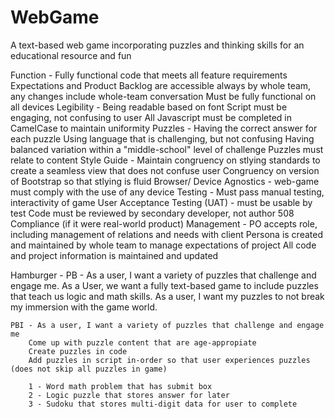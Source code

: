 # WebGame
A text-based web game incorporating puzzles and thinking skills for an educational resource and fun

Function - 
    Fully functional code that meets all feature requirements
    Expectations and Product Backlog are accessible always by whole team, any changes include whole-team conversation
    Must be fully functional on all devices
Legibility - 
    Being readable based on font
    Script must be engaging, not confusing to user
    All Javascript must be completed in CamelCase to maintain uniformity
Puzzles - 
    Having the correct answer for each puzzle
    Using language that is challenging, but not confusing
    Having balanced variation within a "middle-school" level of challenge
    Puzzles must relate to content
Style Guide - 
    Maintain congruency on stlying standards to create a seamless view that does not confuse user
    Congruency on version of Bootstrap so that stlying is fluid
    Browser/ Device Agnostics - web-game must comply with the use of any device
Testing - 
    Must pass manual testing, interactivity of game 
    User Acceptance Testing (UAT) - must be usable by test
    Code must be reviewed by secondary developer, not author
508 Compliance (if it were real-world product)
Management - 
    PO accepts role, including management of relations and needs with client
    Persona is created and maintained by whole team to manage expectations of project
    All code and project information is maintained and updated

Hamburger - 
    PB -
    As a user, I want a variety of puzzles that challenge and engage me.
    As a User, we want a fully text-based game to include puzzles that teach us logic and math skills.
    As a user, I want my puzzles to not break my immersion with the game world.
    
    PBI - As a user, I want a variety of puzzles that challenge and engage me
        Come up with puzzle content that are age-appropiate 
        Create puzzles in code
        Add puzzles in script in-order so that user experiences puzzles (does not skip all puzzles in game)

        1 - Word math problem that has submit box
        2 - Logic puzzle that stores answer for later
        3 - Sudoku that stores multi-digit data for user to complete
    
